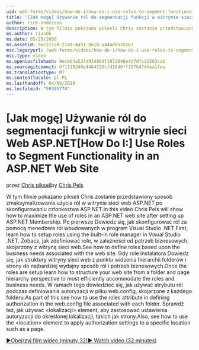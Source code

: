 ```yaml
---
uid: web-forms/videos/how-do-i/how-do-i-use-roles-to-segment-functionality-in-an-aspnet-web-site
title: '[Jak mogę] Używanie ról do segmentacji funkcji w witrynie sieci Web ASP.NET | Dokumentacja firmy Microsoft'
author: rick-anderson
description: W tym filmie pokazano pikseli Chris zostanie przedstawiony sposób zmaksymalizowania użycia ról w witrynie sieci web ASP.NET po skonfigurowaniu członkostwa ASP.NET. Po pierwsze Dowiedz się, jak skonfigurować roli...
ms.author: riande
ms.date: 05/29/2008
ms.assetid: 9ac277a9-2149-4a51-b61b-a44ad0535267
msc.legacyurl: /web-forms/videos/how-do-i/how-do-i-use-roles-to-segment-functionality-in-an-aspnet-web-site
msc.type: video
ms.openlocfilehash: 9ecb64a52fd93498df1972846e4d7dfc21503cab
ms.sourcegitcommit: 0f1119340e4464720cfd16d0ff15764746ea1fea
ms.translationtype: MT
ms.contentlocale: pl-PL
ms.lasthandoff: 04/09/2019
ms.locfileid: "59395774"
---
```

# <a name="how-do-i-use-roles-to-segment-functionality-in-an-aspnet-web-site"></a><span data-ttu-id="2690a-104">[Jak mogę] Używanie ról do segmentacji funkcji w witrynie sieci Web ASP.NET</span><span class="sxs-lookup"><span data-stu-id="2690a-104">[How Do I:] Use Roles to Segment Functionality in an ASP.NET Web Site</span></span>

<span data-ttu-id="2690a-105">przez [Chris pikseli](https://twitter.com/chrispels)</span><span class="sxs-lookup"><span data-stu-id="2690a-105">by [Chris Pels](https://twitter.com/chrispels)</span></span>

<span data-ttu-id="2690a-106">W tym filmie pokazano pikseli Chris zostanie przedstawiony sposób zmaksymalizowania użycia ról w witrynie sieci web ASP.NET po skonfigurowaniu członkostwa ASP.NET.</span><span class="sxs-lookup"><span data-stu-id="2690a-106">In this video Chris Pels will show how to maximize the use of roles in an ASP.NET web site after setting up ASP.NET Membership.</span></span> <span data-ttu-id="2690a-107">Po pierwsze Dowiedz się, jak skonfigurować ról za pomocą menedżera ról wbudowanych w program Visual Studio .NET.</span><span class="sxs-lookup"><span data-stu-id="2690a-107">First, learn how to setup roles using the built-in role manager in Visual Studio .NET.</span></span> <span data-ttu-id="2690a-108">Zobacz, jak zdefiniować role, w zależności od potrzeb biznesowych, skojarzony z witryną sieci web.</span><span class="sxs-lookup"><span data-stu-id="2690a-108">See how to define roles based upon the business needs associated with the web site.</span></span> <span data-ttu-id="2690a-109">Gdy role Instalatora Dowiedz się, jak struktury witryny sieci web z punktu widzenia hierarchii folderów i strony do najbardziej wydajny sposób ról i potrzeb biznesowych.</span><span class="sxs-lookup"><span data-stu-id="2690a-109">Once the roles are setup learn how to structure your web site from a folder and page hierarchy perspective to most efficiently accommodate the roles and business needs.</span></span> <span data-ttu-id="2690a-110">W ramach tego dowiedzieć się, jak używać atrybutu ról podczas definiowania autoryzacji w pliku web.config, skojarzone z każdego folderu.</span><span class="sxs-lookup"><span data-stu-id="2690a-110">As part of this see how to use the roles attribute in defining authorization in the web.config file associated with each folder.</span></span> <span data-ttu-id="2690a-111">Sprawdź też, jak używać &lt;lokalizacji&gt; element, aby zastosować ustawienia autoryzacji do określonej lokalizacji, takich jak strony.</span><span class="sxs-lookup"><span data-stu-id="2690a-111">Also, see how to use the &lt;location&gt; element to apply authorization settings to a specific location such as a page.</span></span>

[<span data-ttu-id="2690a-112">&#9654;Obejrzyj film wideo (minuty 32)</span><span class="sxs-lookup"><span data-stu-id="2690a-112">&#9654; Watch video (32 minutes)</span></span>](https://channel9.msdn.com/Blogs/ASP-NET-Site-Videos/how-do-i-use-roles-to-segment-functionality-in-an-aspnet-web-site)
